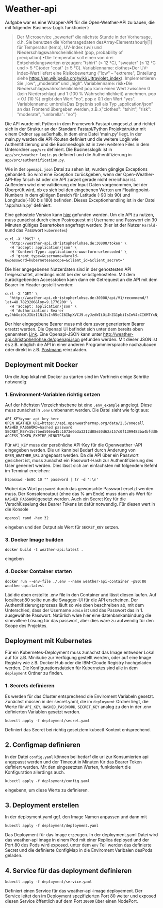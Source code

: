 # Weather-api
Aufgabe war es eine Wrapper-API für die Open-Weather-API zu bauen, die mit folgender Business-Logik funktioniert:
>Der Microservice „bewertet“ die nächste Stunde in der Vorhersage, d.h. Sie benutzen die Vorhersagedaten desArray-Elementshourly[1] für Temperatur (temp), UV-Index (uvi) und Niederschlagswahrscheinlichkeit (pop, probability of precipation).•Die Temperatur soll einen von drei Entscheidungswerten erzeugen: "tshirt" (> 12 °C), "sweater" (≤ 12 °C und > 5 °C)oder "coat" (≤ 5 °C).  Variablenname: clothes•Der UV-Index-Wert liefert eine Risikobewertung ("low" – "extreme", Einteilung siehe https://en.wikipedia.org/wiki/Ultraviolet_index). Implementieren Sie „low“, „moderate“ und „high“. Variablenname: risk•Die Niederschlagswahrscheinlichkeit pop kann einen Wert zwischen 0 (kein Niederschlag) und 1 (100 % Wahrscheinlichkeit) annehmen. pop < 0.1 (10 %) ergibt den Wert "no", pop ≥ 0.1 den Wert "yes". Variablenname: umbrellaDas Ergebnis soll als Typ „application/json“ an das Frontend übergeben werden, z.B.:{"clothes": "tshirt", "risk": "moderate", "umbrella": "no"}

Die API wurde mit Python in dem Framework Fastapi umgesetzt und richtet sich in der Struktur an der Standard Fastapi/Python Projektstruktur mit einem Ordner `app` außerhalb, in dem eine Datei 'main.py' liegt. In der main.py werden die API-Routen definiert und die weitere Logik wie Authentifizierung und die Businneslogik ist in zwei weiteren Files in dem Unterordner `app/src` definiert. Die Businesslogik ist in `app/src/weather_logic.py` definiert und die Authentifizierung in `app/src/authentification.py`.

Wie in der `openapi.json` Datei zu sehen ist, wurden gängige Exceptions gehandelt. So wird eine Exception zurückgeben, wenn der Open-Weather-API-Key falsch ist oder die API zurzeit gerade nicht erreichbar ist. Außerdem wird eine validierung der Input Daten vorgenommen, bei der Überprüft wird, ob es sich bei den eingebenen Werten um Floatingpoint-Numbers in dem gültigen Bereich für Latitude (-90 bis 90) und Longitude(-180 bis 180) befinden. Dieses Exceptionhandling ist in der Datei 'app/main.py' definiert.

Eine gehostete Version kann [hier](http://weather-api.christopherlohse.de "Title") gefunden werden.
Um die API zu nutzen, muss zunächst durch einen Postrequest mit Username und Passwort ein 30 Minuten gültiges Bearertoken angefragt werden:
(hier ist der Nutzer `Harald-U`und das Passwort `kubernetes`)
```
curl -X 'POST' \
  'http://weather-api.christopherlohse.de:30000/token' \
  -H 'accept: application/json' \
  -H 'Content-Type: application/x-www-form-urlencoded' \
  -d 'grant_type=&username=Harald-U&password=kubernetes&scope=&client_id=&client_secret='
```
Die hier angegebenen Nutzerdaten sind in der gehostesten API freigeschaltet, allerdings nicht bei der selbstgehosteten.
Mit dem zurückgebenden Accesstoken kann dann ein Getrequest an die API mit dem Bearer im Header gestellt werden:

```
curl -X 'GET' \
  'http://weather-api.christopherlohse.de:30000/api/V1/recommend/?lat=48.7823200&lon=9.1770200' \
  -H 'accept: application/json' \
  -H 'Authorization: Bearer eyJhbGciOiJIUzI1NiIsInR5cCI6IkpXVCJ9.eyJzdWIiOiJhZG1pbiIsImV4cCI6MTYxNjMyNTcxMH0.FgiF6Bx0FkTxO6icQsfPREwdY8rMheDML6VLt_82Gjs'
```

Der hier eingegebene Bearer muss mit dem zuvor generiertem Bearer ersetzt werden.
Die Openapi UI befindet sich unter dem bereits oben genanntem [Link](http://weather-api.christopherlohse.de/ "Title").
Eine Openapi-JSON kann unter http://weather-api.christopherlohse.de/openapi.json gefunden werden. Mit dieser JSON ist es z.B. möglich die API in einer anderen Programmiersprache nachzubauen oder direkt in z.B. [Postmann](https://learning.postman.com/docs/integrations/available-integrations/working-with-openAPI/) reinzuladen.

## Deployment mit Docker

Um die App lokal mit Docker zu starten sind im Vorhinein einige Schritte notwendig:
### 1. Environment-Variablen richtig setzen
Auf der höchsten Verzeichnisebene ist eine `.env_example` angelegt. Diese muss zunächst in `.env` umbenannt werden.
Die Datei sieht wie folgt aus:

```
API_KEY=your api key here
OPEN_WEATHER_URL=https://api.openweathermap.org/data/2.5/onecall
HASHED_PASSWORD=hashed password
SECRET_KEY=15c7bed506ea45c1073e0b3a3212d08e30d62a157c0f1399483ba4bfdd04c66e
ACCESS_TOKEN_EXPIRE_MINUTES=30
```

Für `API_KEY` muss der persönliche API-Key für die Openweather -API eingegeben werden.
Die url kann bei Bedarf durch Änderung von `OPEN_WEATHER_URL` angepasst werden.
Da die API über ein Passwort gesichert ist, muss zunächst ein Passwort-Hash zur Authentifizierung des User generiert werden. Dies lässt sich am einfachsten mit folgendem Befehl im Terminal erreichen:
```
htpasswd -bnBC 10 "" password | tr -d ':\n'
```
Wobei das Wort `password` durch das gewünschte Passwort ersetzt werden muss. Der Konsolenoutput (ohne das % am Ende) muss dann als Wert für `HASHED_PASSWORD`gesetzt werden.
Auch ein Secret Key für die Verschlüsselung des Bearer Tokens ist dafür notwendig. Für diesen wert in die Konsole
```
openssl rand -hex 32
```
eingeben und den Output als Wert für `SECRET_KEY` setzen.
### 3. Docker Image builden
```
docker build -t weather-api:latest .
```
eingeben
### 4. Docker Container starten
```
docker run --env-file ./.env --name weather-api-container -p80:80 weather-api:latest
````
Läd die eben erstellte .env file in den Container und lässt diesen laufen.
Auf localhost:80 sollte nun die Swagger-UI für die API erscheinen. Der Authentifizierungsprozess läuft so wie oben beschreiben ab, mit dem Unterschied, dass der Username `admin` ist und das Passwort das in 1. ausgewählte Passwort. Natürlich wäre hier eine datenbankanbindung die sinnvollere Lösung für das passwort, aber dies wäre zu aufwendig für den Scope des Projektes.

## Deployment mit Kubernetes
Für ein Kubernetes-Deployment muss zunächst das Image entweder Lokal auf für z.B. Minikube zur Verfügung gestellt werden, oder auf eine Image Registry wie z.B. Docker Hub oder die IBM-Cloude Registry hochgeladen werden. Die Konfigurationsdateien für Kubernetes sind alle in dem `deployment` Ordner zu finden.
### 1. Secrets definieren
 Es werden für das Cluster entsprechend die Enviroment Variabeln gesetzt. Zunächst müssen in der secret.yaml, die im `deployment` Ordner liegt, die Werte für `API_KEY`, `HASHED_PASSWORD`, `SECRET_KEY` analog zu den in der .env definierten Variablen gesetzt werden.
```
kubectl apply -f deployment/secret.yaml
```
Definiert das Secret bei richtig gesetztem kubectl Kontext entsprechend.
## 2. Configmap definieren
In der Datei `config.yaml` können bei bedarf die url zur Konsumierten api angepasst werden und der Timeout in Minuten für das Bearer Token definiert werden.
Mit den eingesetzten Werten, funktioniert die Konfiguration allerdings auch.
```
kubectl apply -f deployment/config.yaml
```
eingebenn, um diese Werte zu definieren.

## 3. Deployment erstellen
In der deployment.yaml ggf. den Image Namen anpassen und dann mit

```
kubectl apply -f deployment/deployment.yaml
```
Das Deployment für das Image erzeugen. In der deployment.yaml Datei wird das weather-api image in einem Pod mit einer Replica deployed und der Port 80 des Pods wird exposed. unter dem `env` Teil werden das definierte Secret und die definierte ConfigMap in die Enviroment Varibalen desPods geladen.

## 4. Service für das deployment definieren

```
kubectl apply -f deployment/service.yaml
```

Definiert einen Service für das weather-api-image deployement. Der Service leitet den im Deployment spezifizierten Port 80 weiter und exposed diesen Service öffentlich auf dem Port `30000` über einen NodePort.
